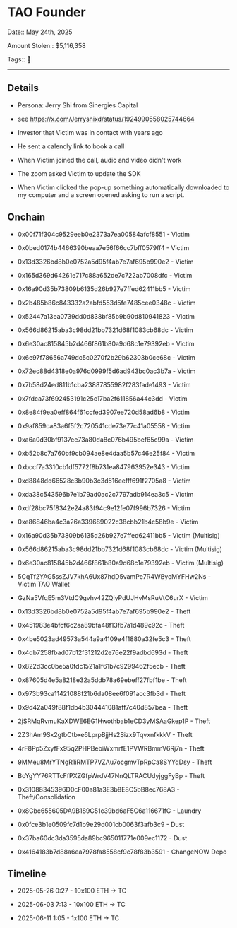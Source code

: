 # TAO Founder

Date:: May 24th, 2025

Amount Stolen:: $5,116,358

Tags:: 🔑 


---


## Details

- Persona: Jerry Shi from Sinergies Capital

- see https://x.com/Jerryshixd/status/1924990558025744664

- Investor that Victim was in contact with years ago

- He sent a calendly link to book a call

- When Victim joined the call, audio and video didn't work

- The zoom asked Victim to update the SDK

- When Victim clicked the pop-up something automatically downloaded to my computer and a screen opened asking to run a script. 




## Onchain



- 0x00f71f304c9529eeb0e2373a7ea00584afcf8551 - Victim
- 0x0bed0174b4466390beaa7e56f66cc7bff0579ff4 - Victim
- 0x13d3326bd8b0e0752a5d95f4ab7e7af695b990e2 - Victim
- 0x165d369d64261e717c88a652de7c722ab7008dfc - Victim
- 0x16a90d35b73809b6135d26b927e7ffed62411bb5 - Victim
- 0x2b485b86c843332a2abfd553d5fe7485cee0348c - Victim
- 0x52447a13ea0739dd0d838bf85b9b90d810941823 - Victim
- 0x566d86215aba3c98dd21bb7321d68f1083cb68dc - Victim
- 0x6e30ac815845b2d466f861b80a9d68c1e79392eb - Victim
- 0x6e97f78656a749dc5c0270f2b29b62303b0ce68c - Victim
- 0x72ec88d4318e0a976d0999f5d6ad943bc0ac3b7a - Victim
- 0x7b58d24ed811b1cba23887855982f283fade1493 - Victim
- 0x7fdca73f692453191c25c17ba2f611856a44c3dd - Victim
- 0x8e84f9ea0eff864f61ccfed3907ee720d58ad6b8 - Victim
- 0x9af859ca83a6f5f2c720541cde73e77c41a05558 - Victim
- 0xa6a0d30bf9137ee73a80da8c076b495bef65c99a - Victim
- 0xb52b8c7a760bf9cb094ae8e4daa5b57c46e25f84 - Victim
- 0xbccf7a3310cb1df5772f8b731ea847963952e343 - Victim
- 0xd8848dd66528c3b90b3c3d516eefff691f2705a8 - Victim
- 0xda38c543596b7e1b79ad0ac2c7797adb914ea3c5 - Victim
- 0xdf28bc75f8342e24a83f94c9e12fe07f996b7326 - Victim
- 0xe86846ba4c3a26a339689022c38cbb21b4c58b9e - Victim
- 0x16a90d35b73809b6135d26b927e7ffed62411bb5 - Victim (Multisig)
- 0x566d86215aba3c98dd21bb7321d68f1083cb68dc - Victim (Multisig)
- 0x6e30ac815845b2d466f861b80a9d68c1e79392eb - Victim (Multisig)
- 5CqTf2YAG5ssZJV7khA6Ux87hdD5vamPe7R4WBycMYFHw2Ns - Victim TAO Wallet
- GzNa5VfqE5m3VtdC9gvhv42ZQiyPdUJHvMsRuVtC6urX - Victim

- 0x13d3326bd8b0e0752a5d95f4ab7e7af695b990e2 - Theft
- 0x451983e4bfcf6c2aa89bfa48f13fb7a1d489c92c - Theft
- 0x4be5023ad49573a544a9a4109e4f1880a32fe5c3 - Theft
- 0x4db7258fbad07b12f31212d2e76e22f9adbd693d - Theft
- 0x822d3cc0be5a0fdc1521a1f61b7c9299462f5ecb - Theft
- 0x87605d4e5a8218e32a5ddb78a69ebeff27fbf1be - Theft
- 0x973b93ca11421088f21b6da08ee6f091acc3fb3d - Theft
- 0x9d42a049f88f1db4b304441081aff7c40d857bea - Theft
- 2jSRMqRvmuKaXDWE6EG1Hwothbab1eCD3yMSAaGkep1P - Theft
- 2Z3hAm9Sx2gtbCtbxe6LprpBjjHs2Sizx9TqvxnfkkkV - Theft
- 4rF8Pp5ZxyfFx95q2PHPBebiWxmrfE1PVWRBmmV6Rj7n - Theft
- 9MMeu8MrYTNgR1iRMTP7VZAu7ocgmvTpRpCa8SYYqDsy - Theft
- BoYgYY76RTTcFfPXZGfpWrdV47NnQLTRACUdyjggFyBp - Theft

- 0x31088345396D0cF00a81a3E3b8E8C5bB8ec768A3 - Theft/Consolidation

- 0x8Cbc655605DA9B189C51c39bd6aF5C6a116671fC - Laundry

- 0x0fce3b1e0509fc7d1b9e29d001cb0063f3afb3c9 - Dust

- 0x37ba60dc3da3595da89bc965011771e009ec1172 - Dust

- 0x4164183b7d88a6ea7978fa8558cf9c78f83b3591 - ChangeNOW Depo




## Timeline


- 2025-05-26 0:27 - 10x100 ETH -> TC

- 2025-06-03 7:13 - 10x100 ETH -> TC

- 2025-06-11 1:05 - 1x100 ETH -> TC


